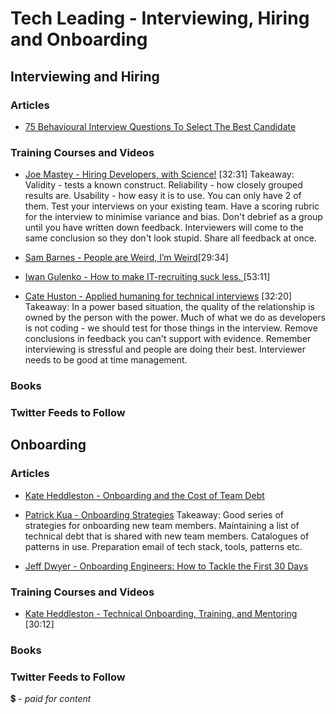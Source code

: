 # Tech Leading - Interviewing, Hiring and Onboarding

## Interviewing and Hiring

### Articles

- [75 Behavioural Interview Questions To Select The Best Candidate](http://recruitloop.com/blog/behavioural-interview-questions/)

### Training Courses and Videos

- [Joe Mastey - Hiring Developers, with Science!](https://www.youtube.com/watch?v=ZCGGMxcJMZk) [32:31]
Takeaway: Validity - tests a known construct.  Reliability - how closely grouped results are.  Usability - how easy it is to use. You can only have 2 of them.  Test your interviews on your existing team. Have a scoring rubric for the interview to minimise variance and bias. Don't debrief as a group until you have written down feedback.  Interviewers will come to the same conclusion so they don't look stupid.  Share all feedback at once. 

- [Sam Barnes - People are Weird, I’m Weird](https://vimeo.com/139910836)[29:34]

- [Iwan Gulenko - How to make IT-recruiting suck less. ](https://www.youtube.com/watch?v=u6PTaTDHUG4) [53:11]

- [Cate Huston - Applied humaning for technical interviews](https://www.youtube.com/watch?v=yeV62jgu1l0) [32:20]
Takeaway: In a power based situation, the quality of the relationship is owned by the person with the power. Much of what we do as developers is not coding - we should test for those things in the interview. Remove conclusions in feedback you can't support with evidence. Remember interviewing is stressful and people are doing their best. Interviewer needs to be good at time management.

### Books


### Twitter Feeds to Follow



## Onboarding

### Articles

- [Kate Heddleston - Onboarding and the Cost of Team Debt](https://kateheddleston.com/blog/onboarding-and-the-cost-of-team-debt)

- [Patrick Kua - Onboarding Strategies](https://www.thekua.com/atwork/category/onboarding-strategies/)
Takeaway: Good series of strategies for onboarding new team members.  Maintaining a list of technical debt that is shared with new team members.  Catalogues of patterns in use.  Preparation email of tech stack, tools, patterns etc.

- [Jeff Dwyer - Onboarding Engineers: How to Tackle the First 30 Days](http://product.hubspot.com/blog/onboarding-engineers-how-to-tackle-the-first-30-days)

### Training Courses and Videos

- [Kate Heddleston - Technical Onboarding, Training, and Mentoring](https://www.youtube.com/watch?v=Lpg4jRSH7EE) [30:12]

### Books


### Twitter Feeds to Follow


💲 - *paid for content*